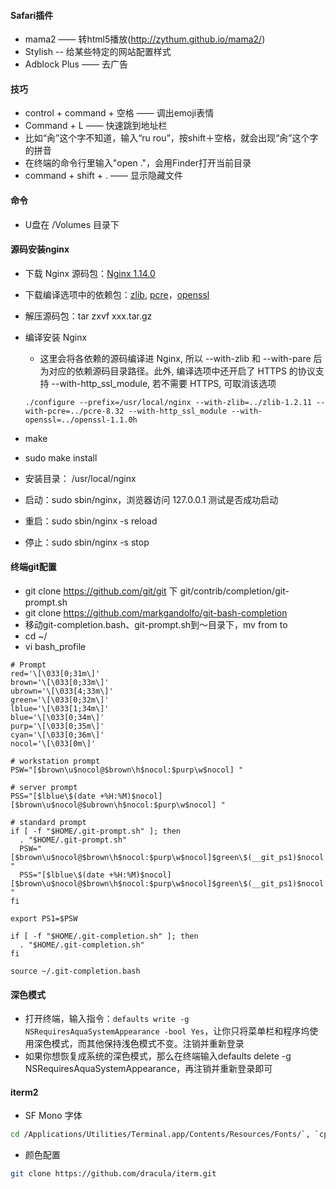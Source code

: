 #### Safari插件
 * mama2 —— 转html5播放(http://zythum.github.io/mama2/)
 * Stylish -- 给某些特定的网站配置样式
 * Adblock Plus —— 去广告

#### 技巧
 * control + command + 空格 —— 调出emoji表情
 * Command + L —— 快速跳到地址栏
 * 比如“肏”这个字不知道，输入“ru rou”，按shift＋空格，就会出现“肏”这个字的拼音
 * 在终端的命令行里输入"open ."，会用Finder打开当前目录
 * command + shift + . —— 显示隐藏文件

#### 命令
 * U盘在 /Volumes 目录下

#### 源码安装nginx
 * 下载 Nginx 源码包：[Nginx 1.14.0](http://nginx.org/en/download.html)
 * 下载编译选项中的依赖包：[zlib](http://zlib.net), [pcre](http://www.pcre.org)，[openssl](https://www.openssl.org/source/)
 * 解压源码包：tar zxvf xxx.tar.gz
 * 编译安装 Nginx
   * 这里会将各依赖的源码编译进 Nginx, 所以 --with-zlib 和 --with-pare 后为对应的依赖源码目录路径。此外, 编译选项中还开启了 HTTPS 的协议支持 --with-http_ssl_module, 若不需要 HTTPS, 可取消该选项

   ```
   ./configure --prefix=/usr/local/nginx --with-zlib=../zlib-1.2.11 --with-pcre=../pcre-8.32 --with-http_ssl_module --with-openssl=../openssl-1.1.0h
   ```

  * make  
  * sudo make install

 * 安装目录： /usr/local/nginx
 * 启动：sudo sbin/nginx，浏览器访问 127.0.0.1 测试是否成功启动
 * 重启：sudo sbin/nginx -s reload
 * 停止：sudo sbin/nginx -s stop


#### 终端git配置
 * git clone https://github.com/git/git 下 git/contrib/completion/git-prompt.sh
 * git clone https://github.com/markgandolfo/git-bash-completion
 * 移动git-completion.bash、git-prompt.sh到～目录下，mv from to
 * cd ~/
 * vi bash_profile
 ```
 # Prompt
 red='\[\033[0;31m\]'
 brown='\[\033[0;33m\]'
 ubrown='\[\033[4;33m\]'
 green='\[\033[0;32m\]'
 lblue='\[\033[1;34m\]'
 blue='\[\033[0;34m\]'
 purp='\[\033[0;35m\]'
 cyan='\[\033[0;36m\]'
 nocol='\[\033[0m\]'

 # workstation prompt
 PSW="[$brown\u$nocol@$brown\h$nocol:$purp\w$nocol] "

 # server prompt
 PSS="[$lblue\$(date +%H:%M)$nocol][$brown\u$nocol@$ubrown\h$nocol:$purp\w$nocol] "

 # standard prompt
 if [ -f "$HOME/.git-prompt.sh" ]; then
   . "$HOME/.git-prompt.sh"
   PSW="[$brown\u$nocol@$brown\h$nocol:$purp\w$nocol]$green\$(__git_ps1)$nocol "
   PSS="[$lblue\$(date +%H:%M)$nocol][$brown\u$nocol@$brown\h$nocol:$purp\w$nocol]$green\$(__git_ps1)$nocol "
 fi

 export PS1=$PSW

 if [ -f "$HOME/.git-completion.sh" ]; then
   . "$HOME/.git-completion.sh"
 fi

 source ~/.git-completion.bash
 ```

#### 深色模式
* 打开终端，输入指令：`defaults write -g NSRequiresAquaSystemAppearance -bool Yes`，让你只将菜单栏和程序坞使用深色模式，而其他保持浅色模式不变。注销并重新登录
* 如果你想恢复成系统的深色模式，那么在终端输入defaults delete -g NSRequiresAquaSystemAppearance，再注销并重新登录即可

#### iterm2
* SF Mono 字体
```bash
cd /Applications/Utilities/Terminal.app/Contents/Resources/Fonts/`, `cp *.otf ~/Library/Fonts/`
```
* 颜色配置
```bash
git clone https://github.com/dracula/iterm.git
```